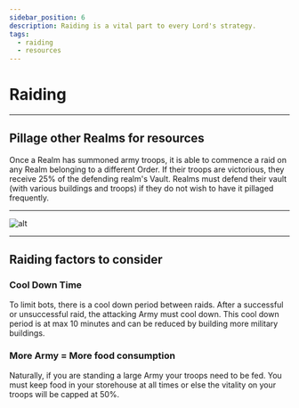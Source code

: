 ```yaml
---
sidebar_position: 6
description: Raiding is a vital part to every Lord's strategy.
tags:
  - raiding
  - resources
---
```


# Raiding

---

## Pillage other Realms for resources


Once a Realm has summoned army troops, it is able to commence a raid on any Realm belonging to a different Order. If their troops are victorious, they receive 25% of the defending realm's Vault. Realms must defend their vault (with various buildings and troops) if they do not wish to have it pillaged frequently.

---



![alt](/img/game/combat.png)

---
## Raiding factors to consider

### Cool Down Time

To limit bots, there is a cool down period between raids. After a successful or unsuccessful raid, the attacking Army must cool down. This cool down period is at max 10 minutes and can be reduced by building more military buildings.

### More Army = More food consumption
Naturally, if you are standing a large Army your troops need to be fed. You must keep food in your storehouse at all times or else the vitality on your troops will be capped at 50%.